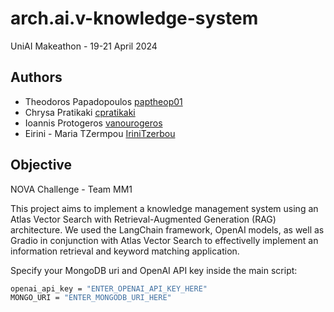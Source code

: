 # arch.ai.v-knowledge-system

UniAI Makeathon - 19-21 April 2024

## Authors
- Theodoros Papadopoulos   [paptheop01](https://github.com/paptheop01)
- Chrysa Pratikaki         [cpratikaki](https://github.com/cpratikaki)
- Ioannis Protogeros       [vanourogeros](https://github.com/vanourogeros)
- Eirini - Maria TZermpou  [IriniTzerbou](https://github.com/IriniTzerbou)

## Objective

NOVA Challenge - Team MM1

This project aims to implement a knowledge management system using an Atlas Vector Search with Retrieval-Augmented Generation (RAG) architecture.
We used the LangChain framework, OpenAI models, as well as Gradio in conjunction with Atlas Vector Search to effectivelly implement an information retrieval and keyword matching application.

Specify your MongoDB uri and OpenAI API key inside the main script:

```bash
openai_api_key = "ENTER_OPENAI_API_KEY_HERE"
MONGO_URI = "ENTER_MONGODB_URI_HERE"
```

